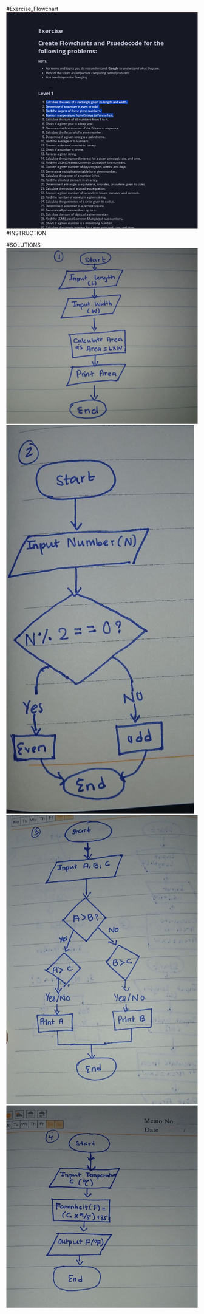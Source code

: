 #Exercise_Flowchart
![alt text](<Screenshot (9).png>) #INSTRUCTION

#SOLUTIONS
![alt text](photo_2025-08-19_12-59-35.jpg)
![alt text](photo_2025-08-19_12-59-39.jpg)
![alt text](photo_2025-08-19_12-59-34.jpg)
![alt text](photo_2025-08-19_12-59-33.jpg)
